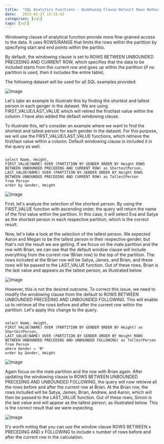 ```yaml
---
title:  "SQL Analytics Functions - Windowing Clause Default Rows Behaviour (with FIRST_VALUE, LAST_VALUE example)"
date:   2023-01-27 13:15:43
categories: [sql]
tags: [sql]	
---
```

Windowing clause of analytical function provide more fine-grained access to the data. It uses ROWS/RANGE that limits the rows within the partition by specifying start and end points within the partitio.

By default, the windowing clause is set to ROWS BETWEEN UNBOUNDED PRECEDING AND CURRENT ROW, which specifies that the data to be included starts from the current row and goes up within the partition (if no partition is used, then it includes the entire table).

The following dataset will be used for all SQL examples provided.

<img src="{{ site.baseurl }}/images/blog/sql-window-clause/sql-dataset.png" class="fullsize-image" alt="Image">

Let's take an example to illustrate this by finding the shortest and tallest person in each genger in the dataset. We are using FIRST_VALUE/LAST_VALUE which will retired the first/last value within the column. I have also added the default windowing clause.

To illustrate this, let's consider an example where we want to find the shortest and tallest person for each gender in the dataset. For this purpose, we will use the FIRST_VALUE/LAST_VALUE functions, which retrieve the first/last value within a column. Default windowing clause is included it in the query as well.
<pre><code>
select Name, Height,
FIRST_VALUE(NAME) OVER (PARTITION BY GENDER ORDER BY Height ROWS BETWEEN UNBOUNDED PRECEDING AND CURRENT ROW) as ShortestPerson,
LAST_VALUE(NAME) OVER (PARTITION BY GENDER ORDER BY Height ROWS BETWEEN UNBOUNDED PRECEDING AND CURRENT ROW) as TallestPerson
from Person
order by Gender, Height
</code></pre>

<img src="{{ site.baseurl }}/images/blog/sql-window-clause/default.png" class="fullsize-image" alt="Image">

First, let's analyze the selection of the shortest person. By using the FIRST_VALUE function with ascending order, the query will return the name of the first value within the partition. In this case, it will select Eva and Satya as the shortest person in each respective partition, which is the correct result.

Now, let's take a look at the selection of the tallest person. We expected Aaron and Megan to be the tallest person in their respective gender, but that's not the result we are getting. 
If we focus on the male partition and the row with Brian, we can see that the default window clause will include everything from the current row (Brian row) to the top of the partition. The rows included at the Brian row will be Satya, James, and Brian, and these rows will be passed to the LAST_VALUE function. Out of these rows, Brian is the last value and appears as the tallest person, as illustrated below.

<img src="{{ site.baseurl }}/images/blog/sql-window-clause/default-window.png" class="fullsize-image" alt="Image">

However, this is not the desired outcome. To correct this issue, we need to modify the windowing clause from the default to ROWS BETWEEN UNBOUNDED PRECEDING AND UNBOUNDED FOLLOWING. This will enable us to retrieve all the rows before and after the current row within the partition. Let's apply this change to the query.

<pre><code>
select Name, Height,
FIRST_VALUE(NAME) OVER (PARTITION BY GENDER ORDER BY Height) as ShortestPerson,
LAST_VALUE(NAME) OVER (PARTITION BY GENDER ORDER BY Height ROWS BETWEEN UNBOUNDED PRECEDING AND UNBOUNDED FOLLOWING) as TallestPerson
from Person
where Gender = 'M'
order by Gender, Height
</code></pre>

<img src="{{ site.baseurl }}/images/blog/sql-window-clause/fixed.png" class="fullsize-image" alt="Image">

Again focus on the male partition and the row with Brian again. After updating the windowing clause to ROWS BETWEEN UNBOUNDED PRECEDING AND UNBOUNDED FOLLOWING, the query will now retrieve all the rows before and after the current row at Brian. At the Brian row, the rows included will be Satya, James, Brian, Andrew, and Aaron, which will then be passed to the LAST_VALUE function. Out of these rows, Simon is the last value and will appear as the tallest person, as illustrated below. This is the correct result that we were expecting.

<img src="{{ site.baseurl }}/images/blog/sql-window-clause/fixed-window.png" class="fullsize-image" alt="Image">

It's worth noting that you can use the window clause ROWS BETWEEN x PRECEDING AND x FOLLOWING to include x number of rows before and after the current row in the calculation.

